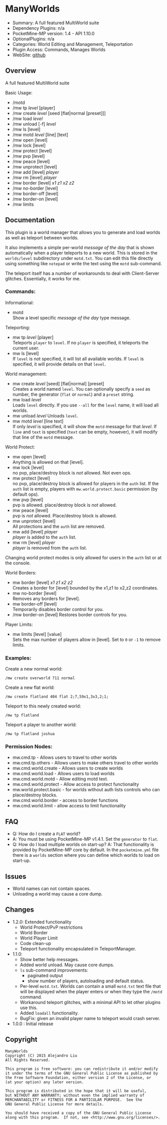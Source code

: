 ManyWorlds
==========

* Summary: A full featured MultiWorld suite
* Dependency Plugins: n/a
* PocketMine-MP version: 1.4 - API 1.10.0
* OptionalPlugins: n/a
* Categories: World Editing and Management, Teleportation
* Plugin Access: Commands, Manages Worlds
* WebSite: [github](https://github.com/alejandroliu/pocketmine-plugins/tree/master/ManyWorlds)

Overview
---------

A full featured MultiWorld suite

Basic Usage:

* /motd
* /mw tp *level* [player]
* /mw create *level* [seed [flat|normal [preset]]]
* /mw load *level*
* /mw unload [-f] *level*
* /mw ls [level]
* /mw motd *level* [line] [text]
* /mw open [level]
* /mw lock [level]
* /mw protect [level]
* /mw pvp [level]
* /mw peace [level]
* /mw unprotect [level]
* /mw add [level] *player*
* /mw rm [level] *player*
* /mw border [level] *x1 z1 x2 z2*
* /mw no-border [level]
* /mw border-off [level]
* /mw border-on [level]
* /mw limits

Documentation
-------------

This plugin is a world manager that allows you to generate and load
worlds as well as teleport between worlds.

It also implements a simple per-world _message of the day_ that is
shown automatically when a player teleports to a new world.  This is
stored in the `worlds/level` subdirectory under `motd.txt`.  You can
edit this file directly using something like `notepad` or write the
text using the `motd` sub-command.

The teleport itself has a number of workarounds to deal with
Client-Server glitches.  Essentially, it works for me.

### Commands:

Informational:

* motd  
  Show a level specific _message of the day_ type message.

Teleporting:

* mw tp *level* [player]  
  Teleports `player` to `level`.  If no `player` is specified, it
  teleports the current user.
* mw ls [level]  
  If `level` is not specified, it will list all available worlds.  If
  `level` is specified, it will provide details on that `level`.

World management:

* mw create *level* [seed] [flat|normal] [preset]  
  Creates a world named `level`.  You can optionally specify a `seed`
  as number, the generator (`flat` or `normal`) and a `preset` string.
* mw load *level*  
  Loads `level` directly.  If you use `--all` for the `level` name, it
  will load all worlds.
* mw unload *level*
  Unloads `level`.
* mw motd *level* [line text]  
  If only *level* is specified, it will show the `motd` message for
  that *level*.  If `line` and `text` is specified (`text` can be
  empty, however), it will modify that line of the `motd` message.

World Protect:

* mw open [level]  
  Anything is allowed on that [level].
* mw lock [level]  
  no pvp, place/destroy block is *not* allowed.  Not even ops.
* mw protect [level]  
  no pvp, place/destroy block is allowed for players in the `auth`
  list.  If the `auth` list is empty, players with
  `mw.world.protect.basic` permission (by default ops).
* mw pvp [level]  
  pvp is allowed.  place/destroy block is *not* allowed.
* mw peace [level]  
  pvp is *not* allowed.  Place/destroy block is allowed.
* mw unprotect [level]  
  All protections and the `auth` list are removed.
* mw add [level] *player*  
  *player* is added to the `auth` list.
* mw rm [level] *player*  
  *player* is removed from the `auth` list.

Changing world protect modes is only allowed for users in the `auth`
list or at the console.

World Borders:

* mw border [level] *x1 z1 x2 z2*  
  Creates a border for [level] bounded by the x1,z1 to x2,z2 coordinates.
* mw no-border [level]  
  Removes any borders for [level].
* mw border-off [level]  
  Temporarily disables border control for you.
* /mw border-on [level]
  Restores border controls for you.

Player Limits:

* mw limits [level] [value]  
  Sets the max number of players allow in [level].  Set to `0` or `-1`
  to remove limits.


### Examples:

Create a new normal world:

    /mw create overworld 711 normal

Create a new flat world:

    /mw create flatland 404 flat 2;7,59x1,3x3,2;1;

Teleport to this newly created world:

    /mw tp flatland

Teleport a player to another world:

    /mw tp flatland joshua

### Permission Nodes:

* mw.cmd.tp - Allows users to travel to other worlds
* mw.cmd.tp.others - Allows users to make others travel to other worlds
* mw.cmd.world.create - Allows users to create worlds
* mw.cmd.world.load - Allows users to load worlds
* mw.cmd.world.motd - Allow editing motd text.
* mw.cmd.world.protect - Allow access to protect functionality
* mw.world.protect.basic - for worlds without auth lists controls who
  can place/destroy blocks.
* mw.cmd.world.border - access to border functions
* mw.cmd.world.limit - allow access to limit functionality

FAQ
---

* Q: How do I create a `FLAT` world?
* A: You must be using PocketMine-MP v1.4.1.  Set the `generator` to
  `flat`.
* Q: How do I load multiple worlds on start-up?
  A: That functionality is provided by PocketMine-MP core by default.
  In the `pocketmine.yml` file there is a `worlds` section where you
  can define which worlds to load on start-up.

Issues
------

* World names can not contain spaces.
* Unloading a world may cause a core dump.

Changes
-------

* 1.2.0: Extended functionality
  * World Protect/PvP restrictions
  * World Border
  * World Player Limit
  * Code clean-up
  * Teleport functionality encapsulated in TeleportManager.
* 1.1.0:
  * Show better help messages.
  * Added world unload.  May cause core dumps.
  * `ls` sub-command improvements:
    * paginated output
    * show number of players, autoloading and default status.
  * Per-level `motd.txt`.  Worlds can contain a small `motd.txt` text
    file that will be displayed when the player enters or when they
    type the `/motd` command.
  * Workaround teleport glitches, with a minimal API to let other
    plugins use this.
  * Added `loadall` functionality.
  * BugFix: given an invalid player name to teleport would crash server.
* 1.0.0 : Initial release

Copyright
---------

    ManyWorlds
    Copyright (C) 2015 Alejandro Liu  
    All Rights Reserved.

    This program is free software: you can redistribute it and/or modify
    it under the terms of the GNU General Public License as published by
    the Free Software Foundation, either version 2 of the License, or
    (at your option) any later version.

    This program is distributed in the hope that it will be useful,
    but WITHOUT ANY WARRANTY; without even the implied warranty of
    MERCHANTABILITY or FITNESS FOR A PARTICULAR PURPOSE.  See the
    GNU General Public License for more details.

    You should have received a copy of the GNU General Public License
    along with this program.  If not, see <http://www.gnu.org/licenses/>.
